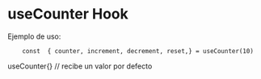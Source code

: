 # useCounter Hook

Ejemplo de uso:
```
    const  { counter, increment, decrement, reset,} = useCounter(10)
```

useCounter{} // recibe un valor por defecto